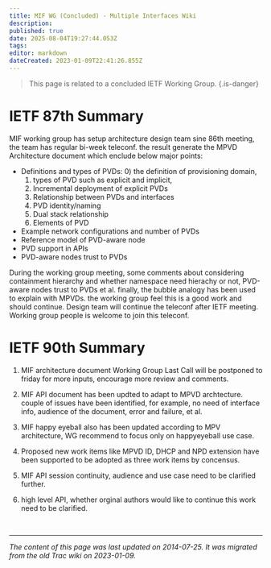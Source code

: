 ```yaml
---
title: MIF WG (Concluded) - Multiple Interfaces Wiki
description: 
published: true
date: 2025-08-04T19:27:44.053Z
tags: 
editor: markdown
dateCreated: 2023-01-09T22:41:26.855Z
---
```


> This page is related to a concluded IETF Working Group.
{.is-danger}
# IETF 87th Summary 
MIF working group has setup architecture design team sine 86th meeting, the team has regular bi-week teleconf. the result generate the MPVD Architecture document which enclude below major points:

- Definitions and types of PVDs:
	0) the definition of provisioning domain,
	1) types of PVD such as explicit and implicit,
	2) Incremental deployment of explicit PVDs
	3) Relationship between PVDs and interfaces
	4) PVD identity/naming
	5) Dual stack relationship
	6) Elements of PVD
- Example network configurations and number of PVDs
- Reference model of PVD-aware node
- PVD support in APIs
- PVD-aware nodes trust to PVDs

During the working group meeting, some comments about considering containment hierarchy and whether namespace need hierachy or not, PVD-aware nodes trust to PVDs et al. finally, the bubble analogy has been used to explain with MPVDs. the working group feel this is a good work and should continue. Design team will continue the teleconf after IETF meeting. Working group people is welcome to join this teleconf.

# IETF 90th Summary
1) MIF architecture document Working Group Last Call will be postponed to friday for more inputs, encourage more review and comments.

2) MIF API document has been updted to adapt to MPVD archtecture. couple of issues have been identified, for example, no need of interface info, audience of the document, error and failure, et al.

3) MIF happy eyeball also has been updated according to MPV architecture, WG recommend to focus only on happyeyeball use case.

4) Proposed new work items like MPVD ID, DHCP and NPD extension have been supported to be adopted as three work items by concensus.

5) MIF API session continuity, audience and use case need to be clarified further.

6) high level API, whether orginal authors would like to continue this work need to be clarified.

&nbsp;
&nbsp;
&nbsp;

---

*The content of this page was last updated on 2014-07-25. It was migrated from the old Trac wiki on 2023-01-09.*